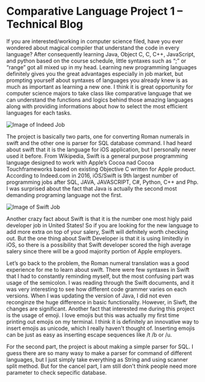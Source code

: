 # Comparative Language Project 1 – Technical Blog

If you are interested/working in computer science filed, have you ever wondered about magical compiler that understand the code in every language? After consequently learning Java, Object C, C, C++, JavaScript, and python based on the course schedule, little syntaxes such as “;”  or “range” got all mixed up in my head.  Learning new programming languages definitely gives you the great advantages especially in job market, but prompting yourself about syntaxes of languages you already knew is as much as important as learning a new one. I think it is great opportunity for computer science majors to take class like comparative language that we can understand the functions and logics behind those amazing languages along with providing informations about how to select the most efficient languages for each tasks. 

![Image of Indeed Job](http://www.codingdojo.com/blog/wp-content/uploads/Indeed-Job-Postings.jpg)

The project is basically two parts, one for converting Roman numerals in swift and the other one is parser for SQL database command. I had heard about swift that it is the language for iOS application, but I personally never used it before. From Wikipedia, Swift is a general purpose programming language designed to work with Apple’s Cocoa nad Cocoa Touchframeworks based on existing Objective C written for Apple product. According to Indeed.com in 2016, iOS/Swift is 9th largest number of programming jobs after SQL, JAVA, JAVASCRIPT, C#, Python, C++ and Php. I was surprised about the fact that Java is actually the second most demanding programing language not the first. 

![Image of Swift Job](https://qph.ec.quoracdn.net/main-qimg-565a189981b5307743776fd449657801)

Another crazy fact about Swift is that it is the number one most higly paid developer job in United States! So if you are looking for the new language to add more extra on top of your salery, Swift will defnitely worth checking out. But the one thing about Swift Developer is that it is using limitedly in iOS, so there is a possibility that Swift developer scored the high average salery since there will be a good majority portion of Apple employers. 

Let’s go back to the problem, the Roman numeral translation was a good experience for me to learn about swift. There were few syntaxes in Swift that I had to constantly reminding myself, but the most confusing part was usage of the semicolon. I was reading through the Swift documents, and it was very interesting to see how different code grammer varies on each versions. When I was updating the version of Java, I did not even reconginze the huge difference in basic functionality. However, in Siwft, the changes are significant. Another fact that interested me during this project is the usage of emoji. I love emojis but this was actually my first time printing out emojis on my terminal. I think it is definitely an innovative way to insert emojis as unicode, which I really haven't thought of. Inserting emojis can be just as easy as inserting escape sequences like /t /b or /u. 

For the second part, the project is about making a simple parser for SQL. I guess there are so many wasy to make a parser for command of different languages, but I just simply take everything as String and using scanner split method. But for the cancel part, I am still don't think people need more parameter to check sepecific database. 


